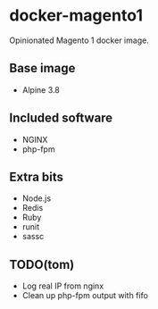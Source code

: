 # docker-magento1

Opinionated Magento 1 docker image.

## Base image

 - Alpine 3.8

## Included software

 - NGINX
 - php-fpm

## Extra bits

 - Node.js
 - Redis
 - Ruby
 - runit
 - sassc

## TODO(tom)

 - Log real IP from nginx
 - Clean up php-fpm output with fifo
